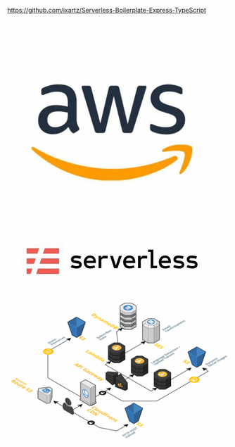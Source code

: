 https://github.com/ixartz/Serverless-Boilerplate-Express-TypeScript

![](./media/aws.jpeg)
![](./media/serverless.jpeg)

![](./media/architecture.png)